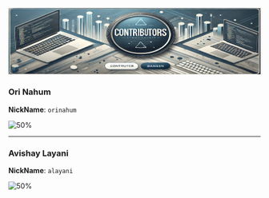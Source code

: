 ![Contributors Banner](assets/contribute.png)


### Ori Nahum
**NickName**: `orinahum`

![50%](https://img.shields.io/badge/Contribute-50%25-blue)

---
### Avishay Layani
**NickName**: `alayani`

![50%](https://img.shields.io/badge/Contribute-50%25-blue)

